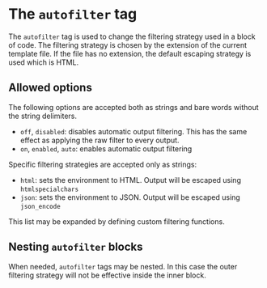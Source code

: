 The `autofilter` tag
========

The `autofilter` tag is used to change the filtering strategy used in a block of code.
The filtering strategy is chosen by the extension of the current template file. If the file has no extension,
the default escaping strategy is used which is HTML.

Allowed options
--------

The following options are accepted both as strings and bare words without the string delimiters.

 * `off`, `disabled`: disables automatic output filtering. This has the same effect as applying the raw
    filter to every output.
 * `on`, `enabled`, `auto`: enables automatic output filtering

Specific filtering strategies are accepted only as strings:

 * `html`: sets the environment to HTML. Output will be escaped using `htmlspecialchars`
 * `json`: sets the environment to JSON. Output will be escaped using `json_encode`

This list may be expanded by defining custom filtering functions.

Nesting `autofilter` blocks
--------

When needed, `autofilter` tags may be nested. In this case the outer filtering strategy will not be effective
inside the inner block.
